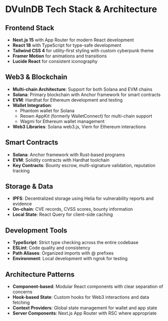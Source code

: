 # DVulnDB Tech Stack & Architecture

## Frontend Stack
- **Next.js 15** with App Router for modern React development
- **React 18** with TypeScript for type-safe development
- **Tailwind CSS 4** for utility-first styling with custom cyberpunk theme
- **Framer Motion** for animations and transitions
- **Lucide React** for consistent iconography

## Web3 & Blockchain
- **Multi-chain Architecture**: Support for both Solana and EVM chains
- **Solana**: Primary blockchain with Anchor framework for smart contracts
- **EVM**: Hardhat for Ethereum development and testing
- **Wallet Integration**: 
  - Phantom wallet for Solana
  - Reown AppKit (formerly WalletConnect) for multi-chain support
  - Wagmi for Ethereum wallet management
- **Web3 Libraries**: Solana web3.js, Viem for Ethereum interactions

## Smart Contracts
- **Solana**: Anchor framework with Rust-based programs
- **EVM**: Solidity contracts with Hardhat toolchain
- **Key Contracts**: Bounty escrow, multi-signature validation, reputation tracking

## Storage & Data
- **IPFS**: Decentralized storage using Helia for vulnerability reports and evidence
- **On-chain**: CVE records, CVSS scores, bounty information
- **Local State**: React Query for client-side caching

## Development Tools
- **TypeScript**: Strict type checking across the entire codebase
- **ESLint**: Code quality and consistency
- **Path Aliases**: Organized imports with @ prefixes
- **Environment**: Local development with ngrok for testing

## Architecture Patterns
- **Component-based**: Modular React components with clear separation of concerns
- **Hook-based State**: Custom hooks for Web3 interactions and data fetching
- **Context Providers**: Global state management for wallet and app state
- **Server Components**: Next.js App Router with RSC where appropriate
